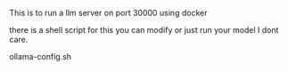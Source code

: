 This is to run a llm server on port 30000 using docker

there is a shell script for this you can modify or just run your model I dont care. 

ollama-config.sh 